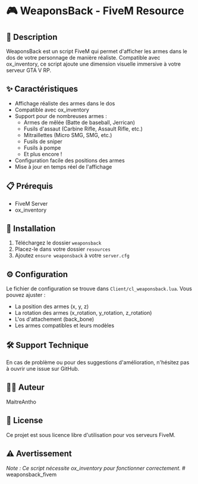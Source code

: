 # 🎮 WeaponsBack - FiveM Resource

## 📝 Description
WeaponsBack est un script FiveM qui permet d'afficher les armes dans le dos de votre personnage de manière réaliste. Compatible avec ox_inventory, ce script ajoute une dimension visuelle immersive à votre serveur GTA V RP.

## ✨ Caractéristiques
- Affichage réaliste des armes dans le dos
- Compatible avec ox_inventory
- Support pour de nombreuses armes :
  - Armes de mêlée (Batte de baseball, Jerrican)
  - Fusils d'assaut (Carbine Rifle, Assault Rifle, etc.)
  - Mitraillettes (Micro SMG, SMG, etc.)
  - Fusils de sniper
  - Fusils à pompe
  - Et plus encore !
- Configuration facile des positions des armes
- Mise à jour en temps réel de l'affichage

## 📋 Prérequis
- FiveM Server
- ox_inventory

## 🚀 Installation
1. Téléchargez le dossier `weaponsback`
2. Placez-le dans votre dossier `resources`
3. Ajoutez `ensure weaponsback` à votre `server.cfg`

## ⚙️ Configuration
Le fichier de configuration se trouve dans `Client/cl_weaponsback.lua`. Vous pouvez ajuster :
- La position des armes (x, y, z)
- La rotation des armes (x_rotation, y_rotation, z_rotation)
- L'os d'attachement (back_bone)
- Les armes compatibles et leurs modèles

## 🛠️ Support Technique
En cas de problème ou pour des suggestions d'amélioration, n'hésitez pas à ouvrir une issue sur GitHub.

## 👨‍💻 Auteur
MaitreAntho

## 📜 License
Ce projet est sous licence libre d'utilisation pour vos serveurs FiveM.

## ⚠️ Avertissement
*Note : Ce script nécessite ox_inventory pour fonctionner correctement.*
#   w e a p o n s b a c k _ f i v e m  
 